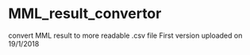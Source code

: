 # MML_result_convertor
convert MML result to more readable .csv file
First version uploaded on 19/1/2018
